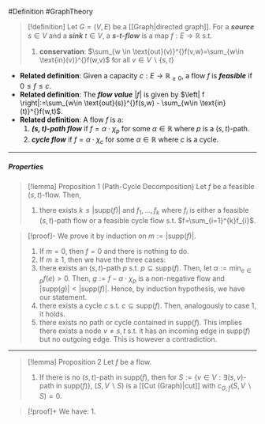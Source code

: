 #Definition #GraphTheory 

> [!definition]
> Let $G=(V,E)$ be a [[Graph|directed graph]]. For a ***source*** $s\in V$ and a ***sink*** $t\in V$, a ***$s$-$t$-flow*** is a map $f: E\to \mathbb{R}$ s.t.
> 1. **conservation**: $\sum_{w \in \text{out}(v)}^{}f(v,w)=\sum_{w\in \text{in}(v)}^{}f(w,v)$ for all $v\in V \backslash \{ s,t \}$

- **Related definition**: Given a capacity $c:E \to \mathbb{R}_{\geq 0}$, a flow $f$ is ***feasible*** if $0\leq f\leq c$.
- **Related definition**: The ***flow value*** $\left| f \right|$ is given by $\left| f \right|:=\sum_{w\in \text{out}(s)}^{}f(s,w) - \sum_{w\in \text{in}(t)}^{}f(w,t)$.
- **Related definition**: A flow $f$ is a:
	1. ***$(s,t)$-path flow*** if $f=\alpha \cdot \chi_{p}$ for some $\alpha\in \mathbb{R}$ where $p$ is a $(s,t)$-path.
	2. ***cycle flow*** if $f=\alpha \cdot \chi_{c}$ for some $\alpha \in \mathbb{R}$ where $c$ is a cycle.
---
##### Properties

> [!lemma] Proposition 1 (Path-Cycle Decomposition)
> Let $f$ be a feasible $(s,t)$-flow. Then,
> 1. there exists $k\leq \left| \text{supp}(f) \right|$ and $f_{1},\dots,f_{k}$ where $f_{i}$ is either a feasible $(s,t)$-path flow or a feasible cycle flow s.t. $f=\sum_{i=1}^{k}f_{i}$.

> [!proof]-
> We prove it by induction on $m:=\left| \text{supp}(f) \right|$. 
> 
> 1. If $m=0$, then $f=0$ and there is nothing to do. 
> 1. If $m\geq 1$, then we have the three cases:
> 	1. there exists an $(s,t)$-path $p$ s.t. $p\subseteq \text{supp}(f)$. Then, let $\alpha:=\min_{e\in p}f(e)>0$. Then, $g:= f-\alpha \cdot \chi_{p}$ is a non-negative flow and $\left| \text{supp}(g) \right|<\left| \text{supp}(f) \right|$. Hence, by induction hypothesis, we have our statement.
> 	2. there exists a cycle $c$ s.t. $c\subseteq \text{supp}(f)$. Then, analogously to case 1, it holds.
> 	3. there exists no path or cycle contained in $\text{supp}(f)$. This implies there exists a node $v\neq s,t$ s.t. it has an incoming edge in $\text{supp}(f)$ but no outgoing edge. This is however a contradiction.
---

> [!lemma] Proposition 2
> Let $f$ be a flow. 
> 1. If there is no $(s,t)$-path in $\text{supp}(f)$, then for $S:=\{ v\in V: \exists (s,v)\text{-path in supp}(f) \}$, $(S,V \backslash S)$ is a [[Cut (Graph)|cut]] with $c_{G,f}(S, V \backslash S)=0.$

> [!proof]+
> We have:
> 1.  